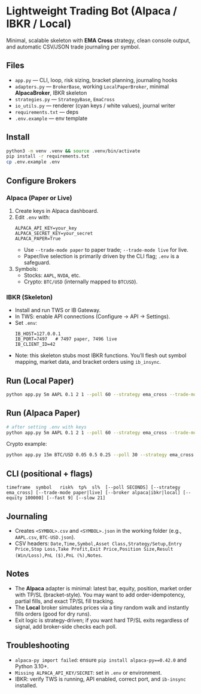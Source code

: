 # Lightweight Trading Bot (Alpaca / IBKR / Local)

Minimal, scalable skeleton with **EMA Cross** strategy, clean console output, and automatic CSV/JSON trade journaling per symbol.

## Files
- `app.py` — CLI, loop, risk sizing, bracket planning, journaling hooks
- `adapters.py` — `BrokerBase`, working `LocalPaperBroker`, minimal **AlpacaBroker**, IBKR skeleton
- `strategies.py` — `StrategyBase`, `EmaCross`
- `io_utils.py` — renderer (cyan keys / white values), journal writer
- `requirements.txt` — deps
- `.env.example` — env template

## Install
```bash
python3 -m venv .venv && source .venv/bin/activate
pip install -r requirements.txt
cp .env.example .env
```

## Configure Brokers

### Alpaca (Paper or Live)
1. Create keys in Alpaca dashboard.
2. Edit `.env` with:
   ```
   ALPACA_API_KEY=your_key
   ALPACA_SECRET_KEY=your_secret
   ALPACA_PAPER=True
   ```
   - Use `--trade-mode paper` to paper trade; `--trade-mode live` for live.
   - Paper/live selection is primarily driven by the CLI flag; `.env` is a safeguard.
3. Symbols:
   - Stocks: `AAPL`, `NVDA`, etc.
   - Crypto: `BTC/USD` (internally mapped to `BTCUSD`).

### IBKR (Skeleton)
- Install and run TWS or IB Gateway.
- In TWS: enable API connections (Configure → API → Settings).
- Set `.env`:
  ```
  IB_HOST=127.0.0.1
  IB_PORT=7497   # 7497 paper, 7496 live
  IB_CLIENT_ID=42
  ```
- Note: this skeleton stubs most IBKR functions. You’ll flesh out symbol mapping, market data, and bracket orders using `ib_insync`.

## Run (Local Paper)
```bash
python app.py 5m AAPL 0.1 2 1 --poll 60 --strategy ema_cross --trade-mode paper --broker local
```

## Run (Alpaca Paper)
```bash
# after setting .env with keys
python app.py 5m AAPL 0.1 2 1 --poll 60 --strategy ema_cross --trade-mode paper --broker alpaca
```
Crypto example:
```bash
python app.py 15m BTC/USD 0.05 0.5 0.25 --poll 30 --strategy ema_cross --trade-mode paper --broker alpaca
```

## CLI (positional + flags)
```
timeframe  symbol   risk%  tp%  sl%  [--poll SECONDS] [--strategy ema_cross] [--trade-mode paper|live] [--broker alpaca|ibkr|local] [--equity 100000] [--fast 9] [--slow 21]
```

## Journaling
- Creates `<SYMBOL>.csv` and `<SYMBOL>.json` in the working folder (e.g., `AAPL.csv`, `BTC-USD.json`).
- CSV headers: `Date,Time,Symbol,Asset Class,Strategy/Setup,Entry Price,Stop Loss,Take Profit,Exit Price,Position Size,Result (Win/Loss),PnL ($),PnL (%),Notes`.

## Notes
- The **Alpaca** adapter is minimal: latest bar, equity, position, market order with TP/SL (bracket-style). You may want to add order-idempotency, partial fills, and exact TP/SL fill tracking.
- The **Local** broker simulates prices via a tiny random walk and instantly fills orders (good for dry runs).
- Exit logic is strategy-driven; if you want hard TP/SL exits regardless of signal, add broker-side checks each poll.

## Troubleshooting
- `alpaca-py import failed`: ensure `pip install alpaca-py==0.42.0` and Python 3.10+.
- `Missing ALPACA_API_KEY/SECRET`: set in `.env` or environment.
- IBKR: verify TWS is running, API enabled, correct port, and `ib-insync` installed.
